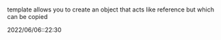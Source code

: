 # 
template allows you to create an object that acts like reference but which can be copied

2022/06/06::22:30
